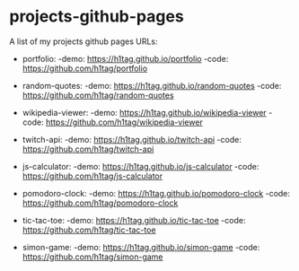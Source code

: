 # projects-github-pages
A list of my projects github pages URLs:

- portfolio: 
    -demo: https://h1tag.github.io/portfolio
    -code: https://github.com/h1tag/portfolio
    
- random-quotes: 
  -demo: https://h1tag.github.io/random-quotes
  -code: https://github.com/h1tag/random-quotes
  
- wikipedia-viewer: 
  -demo: https://h1tag.github.io/wikipedia-viewer
  -code: https://github.com/h1tag/wikipedia-viewer
  
- twitch-api: 
  -demo: https://h1tag.github.io/twitch-api
  -code: https://github.com/h1tag/twitch-api
  
- js-calculator: 
  -demo: https://h1tag.github.io/js-calculator
  -code: https://github.com/h1tag/js-calculator
  
- pomodoro-clock: 
  -demo: https://h1tag.github.io/pomodoro-clock
  -code: https://github.com/h1tag/pomodoro-clock
  
- tic-tac-toe: 
  -demo: https://h1tag.github.io/tic-tac-toe
  -code: https://github.com/h1tag/tic-tac-toe
  
- simon-game: 
  -demo: https://h1tag.github.io/simon-game
  -code: https://github.com/h1tag/simon-game
